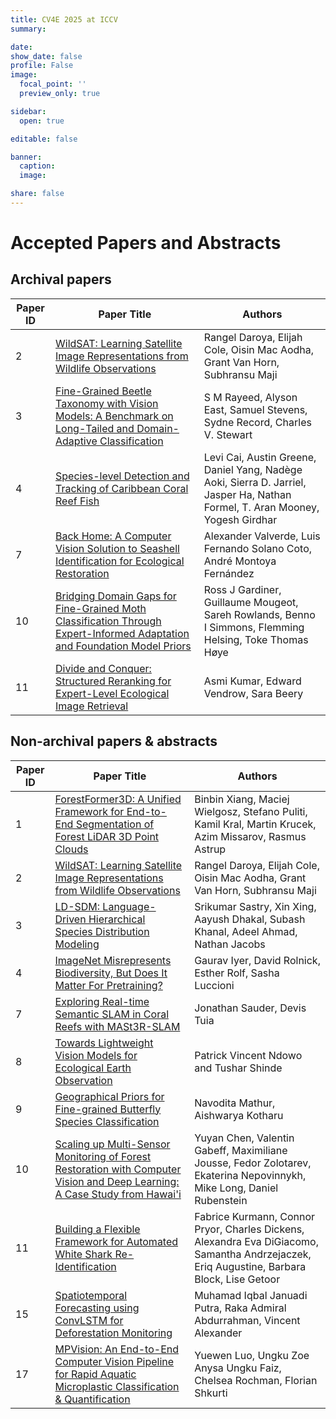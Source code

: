 ```yaml
---
title: CV4E 2025 at ICCV
summary:

date:
show_date: false
profile: False
image:
  focal_point: ''
  preview_only: true

sidebar:
  open: true

editable: false 

banner:
  caption:
  image:

share: false
---
```


<!-- # Workshop Recording -->


<!-- <a href="https://www.youtube.com/watch?v=Qjd816N8Z6o" style="text-decoration:underline;" target="_blank">View Workshop Recording &rarr;</a> -->

# Accepted Papers and Abstracts

<!-- The workshop invited papers for archival (proceedings) and non-archival tracks. Additionally, abstracts were invited to the non-archival track. -->

## Archival papers

| Paper ID | Paper Title                                                                                          | Authors                                                                                                                                                   |
| -------- | ---------------------------------------------------------------------------------------------------- | --------------------------------------------------------------------------------------------------------------------------------------------------------- |
| 2        | [WildSAT: Learning Satellite Image Representations from Wildlife Observations](#)                                                     | Rangel Daroya, Elijah Cole, Oisin Mac Aodha, Grant Van Horn, Subhransu Maji |
| 3       | [Fine-Grained Beetle Taxonomy with Vision Models: A Benchmark on Long-Tailed and Domain-Adaptive Classification](#) | S M Rayeed, Alyson East, Samuel Stevens, Sydne Record, Charles V. Stewart  |
| 4        | [Species-level Detection and Tracking of Caribbean Coral Reef Fish](#)                       | Levi Cai, Austin Greene, Daniel Yang, Nadège Aoki, Sierra D. Jarriel, Jasper Ha, Nathan Formel, T. Aran Mooney, Yogesh Girdhar |
| 7       | [Back Home: A Computer Vision Solution to Seashell Identification for Ecological Restoration](/papers/7_2025.pdf)                    | Alexander Valverde, Luis Fernando Solano Coto, André Montoya Fernández |
| 10       | [Bridging Domain Gaps for Fine-Grained Moth Classification Through Expert-Informed Adaptation and Foundation Model Priors](/papers/10_2025.pdf)                     | Ross J Gardiner, Guillaume Mougeot, Sareh Rowlands, Benno I Simmons, Flemming Helsing, Toke Thomas Høye |
| 11       | [Divide and Conquer: Structured Reranking for Expert-Level Ecological Image Retrieval](/papers/11_2025.pdf)     | Asmi Kumar, Edward Vendrow, Sara Beery |


## Non-archival papers & abstracts

| Paper ID | Paper Title                                                                                                                                   | Authors                                                                                                   |
| -------- | --------------------------------------------------------------------------------------------------------------------------------------------- | --------------------------------------------------------------------------------------------------------- |
| 1       | [ForestFormer3D: A Unified Framework for End-to-End Segmentation of Forest LiDAR 3D Point Clouds](/papers/1_2025.pdf)                                             | Binbin Xiang, Maciej Wielgosz, Stefano Puliti, Kamil Kral, Martin Krucek, Azim Missarov, Rasmus Astrup |
| 2       | [WildSAT: Learning Satellite Image Representations from Wildlife Observations](/papers/2_2025.pdf)                                                                                  | Rangel Daroya, Elijah Cole, Oisin Mac Aodha, Grant Van Horn, Subhransu Maji
| 3       | [LD-SDM: Language-Driven Hierarchical Species Distribution Modeling](/papers/3_2025.pdf)                                                           | Srikumar Sastry, Xin Xing, Aayush Dhakal, Subash Khanal, Adeel Ahmad, Nathan Jacobs|
| 4       | [ImageNet Misrepresents Biodiversity, But Does It Matter For Pretraining?](/papers/4_2025.pdf) | Gaurav Iyer, David Rolnick, Esther Rolf, Sasha Luccioni                                                            |
| 7       | [Exploring Real-time Semantic SLAM in Coral Reefs with MASt3R-SLAM](/papers/7_2025_na.pdf)                                    | Jonathan Sauder, Devis Tuia     |
| 8       | [Towards Lightweight Vision Models for Ecological Earth Observation](/papers/8_2025.pdf)                                                        | Patrick Vincent Ndowo and Tushar Shinde |
| 9       | [Geographical Priors for Fine-grained Butterfly Species Classification](/papers/9_2025.pdf)  | Navodita Mathur, Aishwarya Kotharu |
| 10       | [Scaling up Multi-Sensor Monitoring of Forest Restoration with Computer Vision and Deep Learning: A Case Study from Hawai'i](/papers/10_2025_na.pdf)       | Yuyan Chen, Valentin Gabeff, Maximiliane Jousse, Fedor Zolotarev, Ekaterina Nepovinnykh, Mike Long, Daniel Rubenstein           |
| 11       | [Building a Flexible Framework for Automated White Shark Re-Identification](/papers/11_2025_na.pdf) | Fabrice Kurmann, Connor Pryor, Charles Dickens, Alexandra Eva DiGiacomo, Samantha Andrzejaczek, Eriq Augustine, Barbara Block, Lise Getoor |
| 15       | [Spatiotemporal Forecasting using ConvLSTM for Deforestation Monitoring](/papers/15_2025.pdf) | Muhamad Iqbal Januadi Putra, Raka Admiral Abdurrahman, Vincent Alexander                       |
| 17       | [MPVision: An End-to-End Computer Vision Pipeline for Rapid Aquatic Microplastic Classification & Quantification](/papers/17_2025.pdf)                                 | Yuewen Luo, Ungku Zoe Anysa Ungku Faiz, Chelsea Rochman, Florian Shkurti|